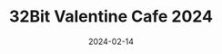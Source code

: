 ---
title: 32Bit Valentine Cafe 2024
description: Archive of submissions for the 32bitcafe 2024 Valentines event
url: https://tilde.32bit.cafe/~ribose/events/valentines2024/
date: 2024-02-14
rss: true
---